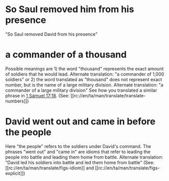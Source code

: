 # So Saul removed him from his presence

"So Saul removed David from his presence"

# a commander of a thousand

Possible meanings are 1) the word "thousand" represents the exact amount of soldiers that he would lead. Alternate translation: "a commander of 1,000 soldiers" or 2) the word translated as "thousand" does not represent exact number, but is the name of a large military division. Alternate translation: "a commander of a large military division" See how you translated a similar phrase in [1 Samuel 17:18](../17/17.md). (See: [[rc://en/ta/man/translate/translate-numbers]])

# David went out and came in before the people

Here "the people" refers to the soldiers under David's command. The phrases "went out" and "came in" are idioms that refer to leading the people into battle and leading them home from battle. Alternate translation: "David led his soldiers into battle and led them home from battle" (See: [[rc://en/ta/man/translate/figs-idiom]] and [[rc://en/ta/man/translate/figs-explicit]])

